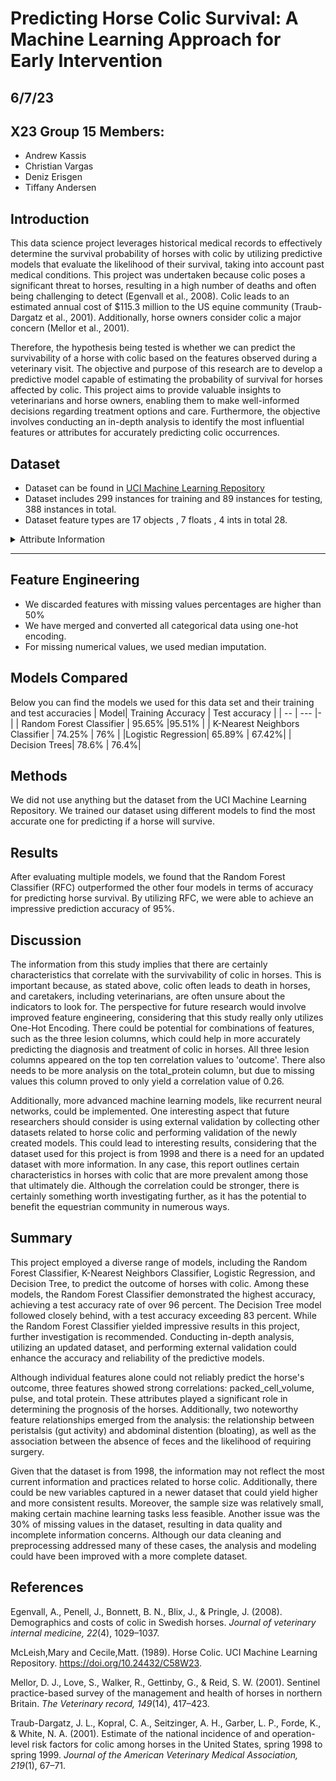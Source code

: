 # Predicting Horse Colic Survival: A Machine Learning Approach for Early Intervention
## 6/7/23 
## X23 Group 15 Members:
- Andrew Kassis
- Christian Vargas
- Deniz Erisgen
- Tiffany Andersen

## Introduction
This data science project leverages historical medical records to effectively determine the survival probability of horses with colic by utilizing predictive models that evaluate the likelihood of their survival, taking into account past medical conditions. This project was undertaken because colic poses a significant threat to horses, resulting in a high number of deaths and often being challenging to detect (Egenvall et al., 2008). Colic leads to an estimated annual cost of $115.3 million to the US equine community (Traub-Dargatz et al., 2001). Additionally, horse owners consider colic a major concern (Mellor et al., 2001).

Therefore, the hypothesis being tested is whether we can predict the survivability of a horse with colic based on the features observed during a veterinary visit. The objective and purpose of this research are to develop a predictive model capable of estimating the probability of survival for horses affected by colic. This project aims to provide valuable insights to veterinarians and horse owners, enabling them to make well-informed decisions regarding treatment options and care. Furthermore, the objective involves conducting an in-depth analysis to identify the most influential features or attributes for accurately predicting colic occurrences.

## Dataset
- Dataset can be found in [ UCI Machine Learning Repository](https://archive.ics.uci.edu/dataset/47/horse+colic)
- Dataset includes 299 instances for training and 89 instances for testing, 388 instances in total.
- Dataset feature types are 17 objects , 7 floats , 4 ints in total 28. 


<details>
 <summary> Attribute Information</summary>

     1:  surgery?
     - 1 = Yes, it had surgery
     - 2 = It was treated without surgery

     2:  Age 
     - 1 = Adult horse
     - 2 = Young (< 6 months)

     3:  Hospital Number (dropped)
     - numeric id
     - the case number assigned to the horse (may not be unique if the horse is treated > 1 time)

     4:  rectal temperature
     - linear
     - in degrees celsius.
     - An elevated temp may occur due to infection.
     - temperature may be reduced when the animal is in late shock
     - normal temp is 37.8
     - this parameter will usually change as the problem progresses eg. may start out normal, then become elevated because of the lesion, passing back through the normal range as the horse goes into shock

     5:  pulse 
     - linear
     - the heart rate in beats per minute
     - is a reflection of the heart condition: 30 -40 is normal for adults
     - rare to have a lower than normal rate although athletic horses may have a rate of 20-25
     - animals with painful lesions or suffering from circulatory shock may have an elevated heart rate

     6:  respiratory rate
     - linear
     - normal rate is 8 to 10
     - usefulness is doubtful due to the great fluctuations

     7:  temperature of extremities
     - a subjective indication of peripheral circulation
     - possible values:
          - 1 = Normal
          - 2 = Warm
          - 3 = Cool
          - 4 = Cold
     - cool to cold extremities indicate possible shock
     - hot extremities should correlate with an elevated rectal temp.

     8:  peripheral pulse
     - subjective
     - possible values are:
          -  1 = normal
          -  2 = increased
          -  3 = reduced
          -  4 = absent
     - normal or increased p.p. are indicative of adequate circulation
               while reduced or absent indicate poor perfusion

     9:  mucous membranes
     - a subjective measurement of colour
     - possible values are:
          - 1 = normal pink
          - 2 = bright pink
          - 3 = pale pink
          - 4 = pale cyanotic
          - 5 = bright red / injected
          - 6 = dark cyanotic
     - 1 and 2 probably indicate a normal or slightly increased circulation
     - 3 may occur in early shock
     - 4 and 6 are indicative of serious circulatory compromise
     - 5 is more indicative of a septicemia

     10: capillary refill time
     - a clinical judgement. The longer the refill, the poorer the
               circulation
     - possible values
          -  1 = < 3 seconds
          -  2 = >= 3 seconds

     11: pain - a subjective judgement of the horse's pain level
     - possible values:
          - 1 = alert, no pain
          - 2 = depressed
          - 3 = intermittent mild pain
          - 4 = intermittent severe pain
          - 5 = continuous severe pain
     - should NOT be treated as a ordered or discrete variable!
     - In general, the more painful, the more likely it is to require surgery
     - prior treatment of pain may mask the pain level to some extent

     12: peristalsis                              
     - an indication of the activity in the horse's gut. As the gut
               becomes more distended or the horse becomes more toxic, the
               activity decreases
     - possible values:
          - 1 = hypermotile
          - 2 = normal
          - 3 = hypomotile
          - 4 = absent

     13: abdominal distension
     - An IMPORTANT parameter.
     - possible values
          - 1 = none
          - 2 = slight
          - 3 = moderate
          - 4 = severe
     - an animal with abdominal distension is likely to be painful and
               have reduced gut motility.
     - a horse with severe abdominal distension is likely to require
               surgery just tio relieve the pressure

     14: nasogastric tube
     - this refers to any gas coming out of the tube
     - possible values:
          - 1 = none
          - 2 = slight
          - 3 = significant
     - a large gas cap in the stomach is likely to give the horse
               discomfort

     15: nasogastric reflux
     - possible values
          - 1 = none
          - 2 = > 1 liter
          - 3 = < 1 liter
     - the greater amount of reflux, the more likelihood that there is some serious obstruction to the fluid passage from the rest of the intestine

     16: nasogastric reflux PH
     - linear
     - scale is from 0 to 14 with 7 being neutral
     - normal values are in the 3 to 4 range

     17: rectal examination - feces
     - possible values
          - 1 = normal
          - 2 = increased
          - 3 = decreased
          - 4 = absent
     - absent feces probably indicates an obstruction

     18: abdomen
     - possible values
          - 1 = normal
          - 2 = other
          - 3 = firm feces in the large intestine
          - 4 = distended small intestine
          - 5 = distended large intestine
     - 3 is probably an obstruction caused by a mechanical impaction
               and is normally treated medically
     - 4 and 5 indicate a surgical lesion

     19: packed cell volume
     - linear
     - the # of red cells by volume in the blood
     - normal range is 30 to 50. The level rises as the circulation
               becomes compromised or as the animal becomes dehydrated.

     20: total protein
     - linear
     - normal values lie in the 6-7.5 (gms/dL) range
     - the higher the value the greater the dehydration

     21: abdominocentesis appearance
     - a needle is put in the horse's abdomen and fluid is obtained from the abdominal cavity
     - possible values:
          - 1 = clear
          - 2 = cloudy
          - 3 = serosanguinous
     - normal fluid is clear while cloudy or serosanguinous indicates a compromised gut

     22: abdomcentesis total protein
     - linear
     - the higher the level of protein the more likely it is to have a compromised gut. Values are in gms/dL

     23: outcome (TARGET)
     - what eventually happened to the horse?
     - possible values:
          - 1 = lived
          - 2 = died
          - 3 = was euthanized

     24: surgical lesion?
     - retrospectively, was the problem (lesion) surgical?
     - all cases are either operated upon or autopsied so that this value and the lesion type are always known
     - possible values:
          - 1 = Yes
          - 2 = No

     25, 26, 27: type of lesion
     - first number is site of lesion
          - 1 = gastric
          - 2 = sm intestine
          - 3 = lg colon
          - 4 = lg colon and cecum
          - 5 = cecum
          - 6 = transverse colon
          - 7 = retum/descending colon
          - 8 = uterus
          - 9 = bladder
          - 11 = all intestinal sites
          - 00 = none
     - second number is type
          - 1 = simple
          - 2 = strangulation
          - 3 = inflammation
          - 4 = other
     - third number is subtype
          - 1 = mechanical
          - 2 = paralytic
          - 0 = n/a
     - fourth number is specific code
          - 1 = obturation
          - 2 = intrinsic
          - 3 = extrinsic
          - 4 = adynamic
          - 5 = volvulus/torsion
          - 6 = intussuption
          - 7 = thromboembolic
          - 8 = hernia
          - 9 = lipoma/slenic incarceration
          - 10 = displacement
          - 0 = n/a

     28: cp_data
     - is pathology data present for this case?
          - 1 = Yes
          - 2 = No
     - this variable is of no significance since pathology data is not included or collected for these cases

</details>

---

## Feature Engineering
- We discarded features with missing values percentages are higher than 50%
- We have merged and converted all categorical data using one-hot encoding.
- For missing numerical values, we used median imputation.

## Models Compared 
Below you can find the models we used for this data set and their training and test accuracies
| Model| Training Accuracy | Test accuracy |
| -- | --- |- | 
| Random Forest Classifier | 95.65% |95.51% |
|  K-Nearest Neighbors Classifier   | 74.25% | 76% |
|Logistic Regression| 65.89% | 67.42%|
| Decision Trees| 78.6% | 76.4%|

## Methods 
We did not use anything but the dataset from the UCI Machine Learning Repository. We trained our dataset using different models to find the most accurate one for predicting if a horse will survive.

## Results 
After evaluating multiple models, we found that the Random Forest Classifier (RFC) outperformed the other four models in terms of accuracy for predicting horse survival. By utilizing RFC, we were able to achieve an impressive prediction accuracy of 95%.

## Discussion

The information from this study implies that there are certainly characteristics that correlate with the survivability of colic in horses. This is important because, as stated above, colic often leads to death in horses, and caretakers, including veterinarians, are often unsure about the indicators to look for. The perspective for future research would involve improved feature engineering, considering that this study really only utilizes One-Hot Encoding. There could be potential for combinations of features, such as the three lesion columns, which could help in more accurately predicting the diagnosis and treatment of colic in horses. All three lesion columns appeared on the top ten correlation values to 'outcome'. There also needs to be more analysis on the total_protein column, but due to missing values this column proved to only yield a correlation value of 0.26. 

Additionally, more advanced machine learning models, like recurrent neural networks, could be implemented. One interesting aspect that future researchers should consider is using external validation by collecting other datasets related to horse colic and performing validation of the newly created models. This could lead to interesting results, considering that the dataset used for this project is from 1998 and there is a need for an updated dataset with more information. In any case, this report outlines certain characteristics in horses with colic that are more prevalent among those that ultimately die. Although the correlation could be stronger, there is certainly something worth investigating further, as it has the potential to benefit the equestrian community in numerous ways.

## Summary

This project employed a diverse range of models, including the Random Forest Classifier, K-Nearest Neighbors Classifier, Logistic Regression, and Decision Tree, to predict the outcome of horses with colic. Among these models, the Random Forest Classifier demonstrated the highest accuracy, achieving a test accuracy rate of over 96 percent. The Decision Tree model followed closely behind, with a test accuracy exceeding 83 percent. While the Random Forest Classifier yielded impressive results in this project, further investigation is recommended. Conducting in-depth analysis, utilizing an updated dataset, and performing external validation could enhance the accuracy and reliability of the predictive models.

Although individual features alone could not reliably predict the horse's outcome, three features showed strong correlations: packed_cell_volume, pulse, and total protein. These attributes played a significant role in determining the prognosis of the horses. Additionally, two noteworthy feature relationships emerged from the analysis: the relationship between peristalsis (gut activity) and abdominal distention (bloating), as well as the association between the absence of feces and the likelihood of requiring surgery.

Given that the dataset is from 1998, the information may not reflect the most current information and practices related to horse colic. Additionally, there could be new variables captured in a newer dataset that could yield higher and more consistent results. Moreover, the sample size was relatively small, making certain machine learning tasks less feasible. Another issue was the 30% of missing values in the dataset, resulting in data quality and incomplete information concerns. Although our data cleaning and preprocessing addressed many of these cases, the analysis and modeling could have been improved with a more complete dataset.

## References

Egenvall, A., Penell, J., Bonnett, B. N., Blix, J., & Pringle, J. (2008). Demographics and costs of colic in Swedish horses. *Journal of veterinary internal medicine, 22*(4), 1029–1037.

McLeish,Mary and Cecile,Matt. (1989). Horse Colic. UCI Machine Learning Repository. https://doi.org/10.24432/C58W23.

Mellor, D. J., Love, S., Walker, R., Gettinby, G., & Reid, S. W. (2001). Sentinel practice-based survey of the management and health of horses in northern Britain. *The Veterinary record, 149*(14), 417–423.

Traub-Dargatz, J. L., Kopral, C. A., Seitzinger, A. H., Garber, L. P., Forde, K., & White, N. A. (2001). Estimate of the national incidence of and operation-level risk factors for colic among horses in the United States, spring 1998 to spring 1999. *Journal of the American Veterinary Medical Association, 219*(1), 67–71.

